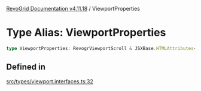 [RevoGrid Documentation v4.11.18](README.md) / ViewportProperties

# Type Alias: ViewportProperties

```ts
type ViewportProperties: RevogrViewportScroll & JSXBase.HTMLAttributes<HTMLRevogrViewportScrollElement>;
```

## Defined in

[src/types/viewport.interfaces.ts:32](https://github.com/revolist/revogrid/blob/1653ad6831cb8c4a18b49e381a14df0c317a2084/src/types/viewport.interfaces.ts#L32)
